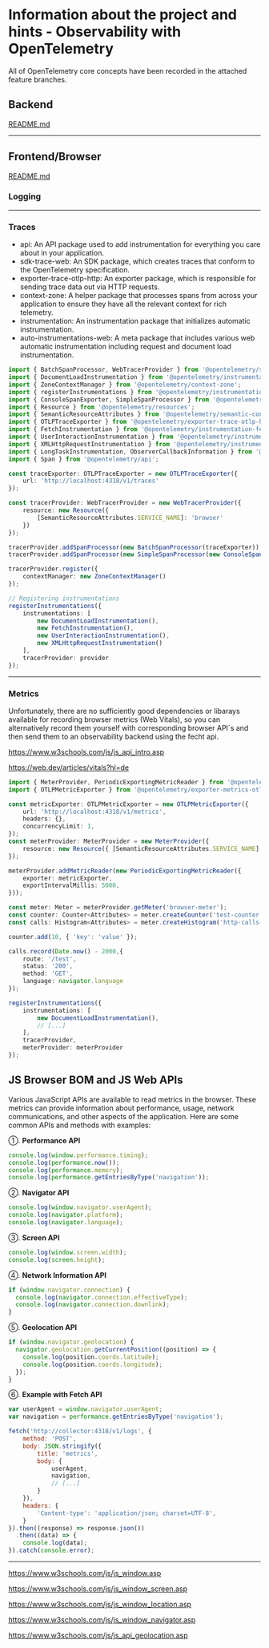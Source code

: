 # Information about the project and hints - Observability with OpenTelemetry

All of OpenTelemetry core concepts have been recorded in the attached feature branches.

## Backend

[README.md](README.md)

---

## Frontend/Browser 

[README.md](README.md)

### Logging

---

### Traces

- api: An API package used to add instrumentation for everything you care about in your application.
- sdk-trace-web: An SDK package, which creates traces that conform to the OpenTelemetry specification.
- exporter-trace-otlp-http: An exporter package, which is responsible for sending trace data out via HTTP requests.
- context-zone: A helper package that processes spans from across your application to ensure they have all the relevant context for rich telemetry.
- instrumentation: An instrumentation package that initializes automatic instrumentation.
- auto-instrumentations-web: A meta package that includes various web automatic instrumentation including request and document load instrumentation.

```typescript
import { BatchSpanProcessor, WebTracerProvider } from '@opentelemetry/sdk-trace-web';
import { DocumentLoadInstrumentation } from '@opentelemetry/instrumentation-document-load';
import { ZoneContextManager } from '@opentelemetry/context-zone';
import { registerInstrumentations } from '@opentelemetry/instrumentation';
import { ConsoleSpanExporter, SimpleSpanProcessor } from '@opentelemetry/sdk-trace-base';
import { Resource } from '@opentelemetry/resources';
import { SemanticResourceAttributes } from '@opentelemetry/semantic-conventions';
import { OTLPTraceExporter } from '@opentelemetry/exporter-trace-otlp-http';
import { FetchInstrumentation } from '@opentelemetry/instrumentation-fetch';
import { UserInteractionInstrumentation } from '@opentelemetry/instrumentation-user-interaction';
import { XMLHttpRequestInstrumentation } from '@opentelemetry/instrumentation-xml-http-request';
import { LongTaskInstrumentation, ObserverCallbackInformation } from '@opentelemetry/instrumentation-long-task';
import { Span } from '@opentelemetry/api';

const traceExporter: OTLPTraceExporter = new OTLPTraceExporter({
    url: 'http://localhost:4318/v1/traces'
});

const tracerProvider: WebTracerProvider = new WebTracerProvider({
    resource: new Resource({
        [SemanticResourceAttributes.SERVICE_NAME]: 'browser'
    })
});

tracerProvider.addSpanProcessor(new BatchSpanProcessor(traceExporter));
tracerProvider.addSpanProcessor(new SimpleSpanProcessor(new ConsoleSpanExporter()));

tracerProvider.register({
    contextManager: new ZoneContextManager()
});

// Registering instrumentations
registerInstrumentations({
    instrumentations: [
        new DocumentLoadInstrumentation(),
        new FetchInstrumentation(),
        new UserInteractionInstrumentation(),
        new XMLHttpRequestInstrumentation()
    ],
    tracerProvider: provider
});
```

---

### Metrics

Unfortunately, there are no sufficiently good dependencies or libarays available for recording browser metrics (Web Vitals),
so you can alternatively record them yourself with corresponding browser API´s and then send them to an observability backend using the fecht api.

https://www.w3schools.com/js/js_api_intro.asp

https://web.dev/articles/vitals?hl=de

```typescript
import { MeterProvider, PeriodicExportingMetricReader } from '@opentelemetry/sdk-metrics';
import { OTLPMetricExporter } from '@opentelemetry/exporter-metrics-otlp-http';

const metricExporter: OTLPMetricExporter = new OTLPMetricExporter({
    url: 'http://localhost:4318/v1/metrics',
    headers: {},
    concurrencyLimit: 1,
});
const meterProvider: MeterProvider = new MeterProvider({
    resource: new Resource({ [SemanticResourceAttributes.SERVICE_NAME]: 'plain-browser' })
});

meterProvider.addMetricReader(new PeriodicExportingMetricReader({
    exporter: metricExporter,
    exportIntervalMillis: 5000,
}));

const meter: Meter = meterProvider.getMeter('browser-meter');
const counter: Counter<Attributes> = meter.createCounter('test-counter');
const calls: Histogram<Attributes> = meter.createHistogram('http-calls-histogram');

counter.add(10, { 'key': 'value' });

calls.record(Date.now() - 2000,{
    route: '/test',
    status: '200',
    method: 'GET',
    language: navigator.language
});

registerInstrumentations({
    instrumentations: [
        new DocumentLoadInstrumentation(),
        // [...]
    ],
    tracerProvider,
    meterProvider: meterProvider
});

```

## JS Browser BOM and JS Web APIs

Various JavaScript APIs are available to read metrics in the browser.
These metrics can provide information about performance, usage, network communications,
and other aspects of the application. Here are some common APIs and methods with examples:

①. **Performance API**

```javascript
console.log(window.performance.timing);
console.log(performance.now());
console.log(performance.memory);
console.log(performance.getEntriesByType('navigation'));
```

②. **Navigator API**

```javascript
console.log(window.navigator.userAgent);
console.log(navigator.platform);
console.log(navigator.language);
```

③. **Screen API**

```javascript
console.log(window.screen.width);
console.log(screen.height);
```

④. **Network Information API**

```javascript
if (window.navigator.connection) {
  console.log(navigator.connection.effectiveType);
  console.log(navigator.connection.downlink);
}
```

⑤. **Geolocation API**

```javascript
if (window.navigator.geolocation) {
  navigator.geolocation.getCurrentPosition((position) => {
    console.log(position.coords.latitude);
    console.log(position.coords.longitude);
  });
}
```

⑥. **Example with Fetch API**

```javascript
var userAgent = window.navigator.userAgent;
var navigation = performance.getEntriesByType('navigation');

fetch('http://collector:4318/v1/logs', {
    method: 'POST',
    body: JSON.stringify({
        title: 'metrics',
        body: {
            userAgent,
            navigation,
            // [...]
        }
    }),
    headers: {
        'Content-type': 'application/json; charset=UTF-8',
    }
}).then((response) => response.json())
  .then((data) => {
    console.log(data);
}).catch(console.error);
```

---

https://www.w3schools.com/js/js_window.asp

https://www.w3schools.com/js/js_window_screen.asp

https://www.w3schools.com/js/js_window_location.asp

https://www.w3schools.com/js/js_window_navigator.asp

https://www.w3schools.com/js/js_api_geolocation.asp
